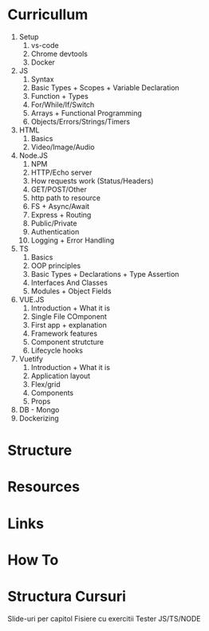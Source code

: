 # Curricullum
1. Setup
   1. vs-code
   2. Chrome devtools
   3. Docker
2. JS
   1. Syntax
   2. Basic Types + Scopes + Variable Declaration
   3. Function + Types
   4. For/While/If/Switch
   5. Arrays + Functional Programming
   6. Objects/Errors/Strings/Timers
3. HTML
   1. Basics
   2. Video/Image/Audio
4. Node.JS
   1. NPM
   2. HTTP/Echo server
   3. How requests work (Status/Headers)
   4. GET/POST/Other
   5. http path to resource
   6. FS + Async/Await
   7. Express + Routing
   8. Public/Private
   9. Authentication
   10. Logging + Error Handling
5. TS
   1. Basics
   2. OOP principles
   3. Basic Types + Declarations + Type Assertion
   4. Interfaces And Classes
   5. Modules + Object Fields
6. VUE.JS
   1. Introduction + What it is
   2. Single File COmponent
   3. First app + explanation
   4. Framework features
   5. Component strutcture
   6. Lifecycle hooks
7. Vuetify
   1. Introduction + What it is
   2. Application layout
   3. Flex/grid
   4. Components
   5. Props
8. DB - Mongo
9.  Dockerizing
# Structure
# Resources
# Links
# How To


# Structura Cursuri
Slide-uri per capitol
Fisiere cu exercitii
Tester JS/TS/NODE


